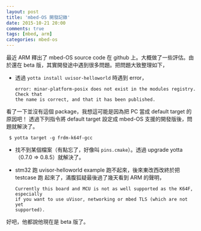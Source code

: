 ```yaml
---
layout: post
title: 'mbed-OS 開發記錄'
date: 2015-10-21 20:00
comments: true
tags: [mbed, arm]
categories: mbed-os
---
```


最近 ARM 釋出了 mbed-OS source code 在 github 上。大概做了一些評估。由於還在
beta 版，其實開發途中遇到很多問題。把問題大致整理如下，

* 透過 `yotta install uvisor-helloworld` 時遇到 error，

  ```
  error: minar-platform-posix does not exist in the modules registry. Check that
  the name is correct, and that it has been published.
  ```

看了一下並沒有這個 package，我想這可能是因為把 PC 當成 default target 的原因吧！
透過下列指令將 default target 設定成 mbed-OS  支援的開發版後，問題就解決了。

  ```
   $ yotta target -g frdm-k64f-gcc
  ```

* 找不到某個檔案（有點忘了，好像叫 `pins.cmake`）。透過 upgrade yotta
（0.7.0 => 0.8.5）就解決了。

* stm32 跑 uvisor-helloworld example 跑不起來，後來東改西改終於把 testcase 跑
起來了，滿腹狐疑最後過了幾天看到 ARM 的聲明，

  ```
  Currently this board and MCU is not as well supported as the K64F, especially
  if you want to use uVisor, networking or mbed TLS (which are not yet
  supported).
  ```

好吧，他都說他現在是 beta 版了。
